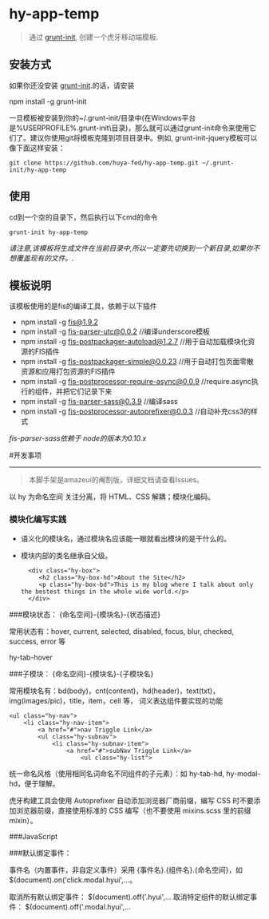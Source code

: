 # hy-app-temp

> 通过 [grunt-init][], 创建一个虎牙移动端模板.

[grunt-init]: http://gruntjs.com/project-scaffolding

## 安装方式
如果你还没安装 [grunt-init][].的话，请安装

npm install -g grunt-init

一旦模板被安装到你的~/.grunt-init/目录中(在Windows平台是%USERPROFILE%\.grunt-init\目录)，那么就可以通过grunt-init命令来使用它们了。建议你使用git将模板克隆到项目目录中。例如, grunt-init-jquery模板可以像下面这样安装：


	git clone https://github.com/huya-fed/hy-app-temp.git ~/.grunt-init/hy-app-temp



## 使用

cd到一个空的目录下，然后执行以下cmd的命令


	grunt-init hy-app-temp


_请注意,该模板将生成文件在当前目录中,所以一定要先切换到一个新目录,如果你不想覆盖现有的文件。._

## 模板说明

该模板使用的是fis的编译工具，依赖于以下插件

* npm install -g fis@1.9.2
* npm install -g fis-parser-utc@0.0.2   //编译underscore模板
* npm install -g fis-postpackager-autoload@1.2.7   //用于自动加载模块化资源的FIS插件
* npm install -g fis-postpackager-simple@0.0.23  //用于自动打包页面零散资源和应用打包资源的FIS插件
* npm install -g fis-postprocessor-require-async@0.0.9   //require.async执行的组件，并把它们记录下来
* npm install -g fis-parser-sass@0.3.9   //编译sass
* npm install -g fis-postprocessor-autoprefixer@0.0.3  //自动补充css3的样式

*fis-parser-sass依赖于 node的版本为0.10.x*




#开发事项

----------

> 本脚手架是amazeui的阉割版，详细文档请查看Issues。




以 hy 为命名空间
关注分离，将 HTML、CSS 解耦；模块化编码。


### 模块化编写实践

- 语义化的模块名，通过模块名应该能一眼就看出模块的是干什么的。

- 模块内部的类名继承自父级。


		<div class="hy-box">
		   <h2 class="hy-box-hd">About the Site</h2>
		   <p class="hy-box-bd">This is my blog where I talk about only the bestest things in the whole wide world.</p>
		</div>


###模块状态： {命名空间}-{模块名}-{状态描述}

常用状态有：hover, current, selected, disabled, focus, blur, checked, success, error 等

hy-tab-hover


###子模块： {命名空间}-{模块名}-{子模块名}

常用模块名有：bd(body)，cnt(content)，hd(header)，text(txt)，img(images/pic)，title，item，cell 等， 词义表达组件要实现的功能

	<ul class="hy-nav">
	    <li class="hy-nav-item">
	        <a href="#">nav Triggle Link</a>
	        <ul class="hy-subnav">
	            <li class="hy-subnav-item">
	                <a href="#">subNav Triggle Link</a>
	                    <ul class="hy-list">   
  

统一命名风格（使用相同名词命名不同组件的子元素）：如 hy-tab-hd, hy-modal-hd，便于理解。    


虎牙构建工具会使用 Autoprefixer 自动添加浏览器厂商前缀，编写 CSS 时不要添加浏览器前缀，直接使用标准的 CSS 编写（也不要使用 mixins.scss 里的前缀 mixin）。                              




###JavaScript

###默认绑定事件：

事件名（内置事件，非自定义事件）采用 {事件名}.{组件名}.{命名空间}，如 $(document).on('click.modal.hyui',...。

取消所有默认绑定事件： $(document).off('.hyui',...
取消特定组件的默认绑定事件： $(document).off('.modal.hyui',...





